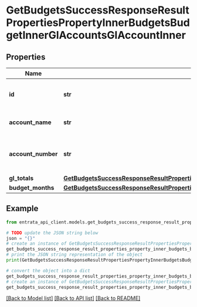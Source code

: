 # GetBudgetsSuccessResponseResultPropertiesPropertyInnerBudgetsBudgetInnerGlAccountsGlAccountInner


## Properties

Name | Type | Description | Notes
------------ | ------------- | ------------- | -------------
**id** | **str** | The unique identifier for the GL account. | 
**account_name** | **str** | The name of the GL account. | 
**account_number** | **str** | The account number for the GL account. | 
**gl_totals** | [**GetBudgetsSuccessResponseResultPropertiesPropertyInnerBudgetsBudgetInnerGlAccountsGlAccountInnerGlTotals**](GetBudgetsSuccessResponseResultPropertiesPropertyInnerBudgetsBudgetInnerGlAccountsGlAccountInnerGlTotals.md) |  | 
**budget_months** | [**GetBudgetsSuccessResponseResultPropertiesPropertyInnerBudgetsBudgetInnerGlAccountsGlAccountInnerBudgetMonths**](GetBudgetsSuccessResponseResultPropertiesPropertyInnerBudgetsBudgetInnerGlAccountsGlAccountInnerBudgetMonths.md) |  | 

## Example

```python
from entrata_api_client.models.get_budgets_success_response_result_properties_property_inner_budgets_budget_inner_gl_accounts_gl_account_inner import GetBudgetsSuccessResponseResultPropertiesPropertyInnerBudgetsBudgetInnerGlAccountsGlAccountInner

# TODO update the JSON string below
json = "{}"
# create an instance of GetBudgetsSuccessResponseResultPropertiesPropertyInnerBudgetsBudgetInnerGlAccountsGlAccountInner from a JSON string
get_budgets_success_response_result_properties_property_inner_budgets_budget_inner_gl_accounts_gl_account_inner_instance = GetBudgetsSuccessResponseResultPropertiesPropertyInnerBudgetsBudgetInnerGlAccountsGlAccountInner.from_json(json)
# print the JSON string representation of the object
print(GetBudgetsSuccessResponseResultPropertiesPropertyInnerBudgetsBudgetInnerGlAccountsGlAccountInner.to_json())

# convert the object into a dict
get_budgets_success_response_result_properties_property_inner_budgets_budget_inner_gl_accounts_gl_account_inner_dict = get_budgets_success_response_result_properties_property_inner_budgets_budget_inner_gl_accounts_gl_account_inner_instance.to_dict()
# create an instance of GetBudgetsSuccessResponseResultPropertiesPropertyInnerBudgetsBudgetInnerGlAccountsGlAccountInner from a dict
get_budgets_success_response_result_properties_property_inner_budgets_budget_inner_gl_accounts_gl_account_inner_from_dict = GetBudgetsSuccessResponseResultPropertiesPropertyInnerBudgetsBudgetInnerGlAccountsGlAccountInner.from_dict(get_budgets_success_response_result_properties_property_inner_budgets_budget_inner_gl_accounts_gl_account_inner_dict)
```
[[Back to Model list]](../README.md#documentation-for-models) [[Back to API list]](../README.md#documentation-for-api-endpoints) [[Back to README]](../README.md)


